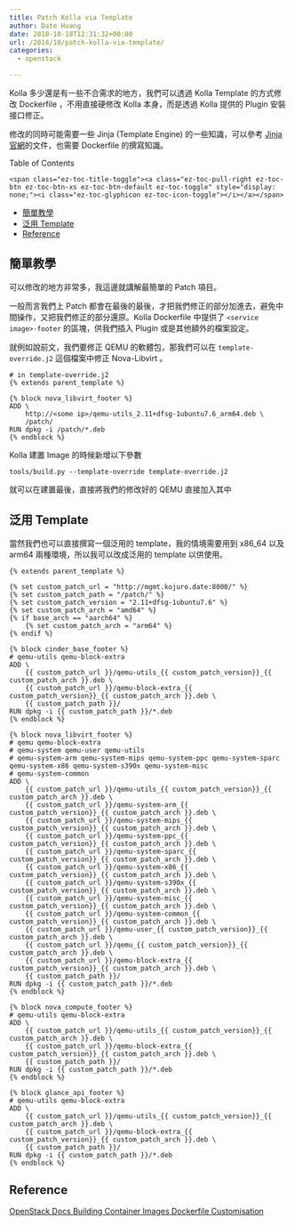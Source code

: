 ```yaml
---
title: Patch Kolla via Template
author: Date Huang
date: 2018-10-18T12:31:32+00:00
url: /2018/10/patch-kolla-via-template/
categories:
  - openstack

---
```

Kolla 多少還是有一些不合需求的地方，我們可以透過 Kolla Template 的方式修改 Dockerfile ，不用直接硬修改 Kolla 本身，而是透過 Kolla 提供的 Plugin 安裝接口修正。

修改的同時可能需要一些 Jinja (Template Engine) 的一些知識，可以參考 [Jinja 官網][1]的文件，也需要 Dockerfile 的撰寫知識。

<!--more-->

<div id="ez-toc-container" class="ez-toc-v2_0_17 counter-hierarchy counter-decimal ez-toc-grey">
  <div class="ez-toc-title-container">
    <p class="ez-toc-title">
      Table of Contents
    </p>
    
    <span class="ez-toc-title-toggle"><a class="ez-toc-pull-right ez-toc-btn ez-toc-btn-xs ez-toc-btn-default ez-toc-toggle" style="display: none;"><i class="ez-toc-glyphicon ez-toc-icon-toggle"></i></a></span>
  </div><nav>
  
  <ul class="ez-toc-list ez-toc-list-level-1">
    <li class="ez-toc-page-1 ez-toc-heading-level-2">
      <a class="ez-toc-link ez-toc-heading-1" href="https://blog.kojuro.date/2018/10/patch-kolla-via-template/#%E7%B0%A1%E5%96%AE%E6%95%99%E5%AD%B8" title="簡單教學">簡單教學</a>
    </li>
    <li class="ez-toc-page-1 ez-toc-heading-level-2">
      <a class="ez-toc-link ez-toc-heading-2" href="https://blog.kojuro.date/2018/10/patch-kolla-via-template/#%E6%B3%9B%E7%94%A8_Template" title="泛用 Template">泛用 Template</a>
    </li>
    <li class="ez-toc-page-1 ez-toc-heading-level-2">
      <a class="ez-toc-link ez-toc-heading-3" href="https://blog.kojuro.date/2018/10/patch-kolla-via-template/#Reference" title="Reference">Reference</a>
    </li>
  </ul></nav>
</div>

## <span class="ez-toc-section" id="%E7%B0%A1%E5%96%AE%E6%95%99%E5%AD%B8"></span>簡單教學<span class="ez-toc-section-end"></span>

可以修改的地方非常多，我這邊就講解最簡單的 Patch 項目。

一般而言我們上 Patch 都會在最後的最後，才把我們修正的部分加進去，避免中間操作，又把我們修正的部分還原。Kolla Dockerfile 中提供了 `<service image>-footer` 的區塊，供我們插入 Plugin 或是其他額外的檔案設定。

就例如說前文，我們要修正 QEMU 的軟體包，那我們可以在 `template-override.j2` 這個檔案中修正 Nova-Libvirt 。

<pre class="wp-block-code"><code># in template-override.j2
{% extends parent_template %}

{% block nova_libvirt_footer %}
ADD \
    http://&lt;some ip>/qemu-utils_2.11+dfsg-1ubuntu7.6_arm64.deb \
    /patch/
RUN dpkg -i /patch/*.deb
{% endblock %}</code></pre>

Kolla 建置 Image 的時候新增以下參數

<pre class="wp-block-code"><code>tools/build.py --template-override template-override.j2</code></pre>

就可以在建置最後，直接將我們的修改好的 QEMU 直接加入其中

## <span class="ez-toc-section" id="%E6%B3%9B%E7%94%A8_Template"></span>泛用 Template<span class="ez-toc-section-end"></span>

當然我們也可以直接撰寫一個泛用的 template，我的情境需要用到 x86_64 以及 arm64 兩種環境，所以我可以改成泛用的 template 以供使用。

<pre class="wp-block-code"><code>{% extends parent_template %}

{% set custom_patch_url = "http://mgmt.kojuro.date:8000/" %}
{% set custom_patch_path = "/patch/" %}
{% set custom_patch_version = "2.11+dfsg-1ubuntu7.6" %}
{% set custom_patch_arch = "amd64" %}
{% if base_arch == "aarch64" %}
    {% set custom_patch_arch = "arm64" %}
{% endif %}

{% block cinder_base_footer %}
# qemu-utils qemu-block-extra
ADD \
    {{ custom_patch_url }}/qemu-utils_{{ custom_patch_version}}_{{ custom_patch_arch }}.deb \
    {{ custom_patch_url }}/qemu-block-extra_{{ custom_patch_version}}_{{ custom_patch_arch }}.deb \
    {{ custom_patch_path }}/ 
RUN dpkg -i {{ custom_patch_path }}/*.deb
{% endblock %}

{% block nova_libvirt_footer %}
# qemu qemu-block-extra
# qemu-system qemu-user qemu-utils 
# qemu-system-arm qemu-system-mips qemu-system-ppc qemu-system-sparc qemu-system-x86 qemu-system-s390x qemu-system-misc
# qemu-system-common
ADD \
    {{ custom_patch_url }}/qemu-utils_{{ custom_patch_version}}_{{ custom_patch_arch }}.deb \
    {{ custom_patch_url }}/qemu-system-arm_{{ custom_patch_version}}_{{ custom_patch_arch }}.deb \
    {{ custom_patch_url }}/qemu-system-mips_{{ custom_patch_version}}_{{ custom_patch_arch }}.deb \
    {{ custom_patch_url }}/qemu-system-ppc_{{ custom_patch_version}}_{{ custom_patch_arch }}.deb \
    {{ custom_patch_url }}/qemu-system-sparc_{{ custom_patch_version}}_{{ custom_patch_arch }}.deb \
    {{ custom_patch_url }}/qemu-system-x86_{{ custom_patch_version}}_{{ custom_patch_arch }}.deb \
    {{ custom_patch_url }}/qemu-system-s390x_{{ custom_patch_version}}_{{ custom_patch_arch }}.deb \
    {{ custom_patch_url }}/qemu-system-misc_{{ custom_patch_version}}_{{ custom_patch_arch }}.deb \
    {{ custom_patch_url }}/qemu-system-common_{{ custom_patch_version}}_{{ custom_patch_arch }}.deb \
    {{ custom_patch_url }}/qemu-user_{{ custom_patch_version}}_{{ custom_patch_arch }}.deb \
    {{ custom_patch_url }}/qemu_{{ custom_patch_version}}_{{ custom_patch_arch }}.deb \
    {{ custom_patch_url }}/qemu-block-extra_{{ custom_patch_version}}_{{ custom_patch_arch }}.deb \ 
    {{ custom_patch_path }}/ 
RUN dpkg -i {{ custom_patch_path }}/*.deb
{% endblock %}

{% block nova_compute_footer %}
# qemu-utils qemu-block-extra
ADD \
    {{ custom_patch_url }}/qemu-utils_{{ custom_patch_version}}_{{ custom_patch_arch }}.deb \
    {{ custom_patch_url }}/qemu-block-extra_{{ custom_patch_version}}_{{ custom_patch_arch }}.deb \
    {{ custom_patch_path }}/ 
RUN dpkg -i {{ custom_patch_path }}/*.deb
{% endblock %}

{% block glance_api_footer %}
# qemu-utils qemu-block-extra
ADD \
    {{ custom_patch_url }}/qemu-utils_{{ custom_patch_version}}_{{ custom_patch_arch }}.deb \
    {{ custom_patch_url }}/qemu-block-extra_{{ custom_patch_version}}_{{ custom_patch_arch }}.deb \
    {{ custom_patch_path }}/ 
RUN dpkg -i {{ custom_patch_path }}/*.deb
{% endblock %}
</code></pre>

## <span class="ez-toc-section" id="Reference"></span>Reference<span class="ez-toc-section-end"></span>

[OpenStack Docs Building Container Images Dockerfile Customisation][2]

 [1]: http://jinja.pocoo.org/docs/2.10/
 [2]: https://docs.openstack.org/kolla/latest/admin/image-building.html#dockerfile-customisation
